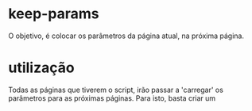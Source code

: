 # keep-params
O objetivo, é colocar os parâmetros da página atual, na próxima página.

# utilização
Todas as páginas que tiverem o script, irão passar a 'carregar' os parâmetros para as próximas páginas.
Para isto, basta criar um <script src="https://curtinaz.github.io/keep-params/keep-params.js"> ao final da tag body.

# exemplificação
Para acompanhar um exemplo, basta acessar o link abaixo.
https://curtinaz.github.io/keep-params/?exemplo=true

Teste modificar o parâmetro da URL.
